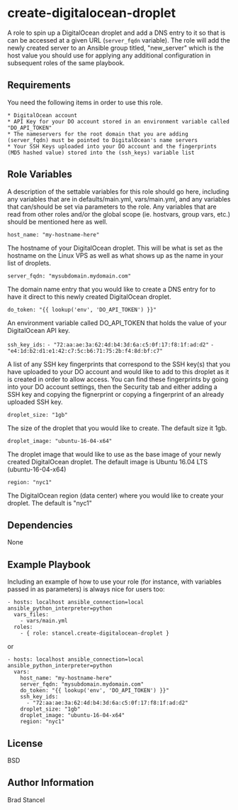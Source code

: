 create-digitalocean-droplet
=========

A role to spin up a DigitalOcean droplet and add a DNS entry to it so that is can be accessed at a given URL (`server_fqdn` variable). The role will add the newly created server to an Ansible group titled, "new_server" which is the host value you should use for applying any additional configuration in subsequent roles of the same playbook.

Requirements
------------

You need the following items in order to use this role.
	
	* DigitalOcean account
	* API Key for your DO account stored in an environment variable called "DO_API_TOKEN"
	* The nameservers for the root domain that you are adding (server_fqdn) must be pointed to DigitalOcean's name servers
	* Your SSH Keys uploaded into your DO account and the fingerprints (MD5 hashed value) stored into the (ssh_keys) variable list

Role Variables
--------------

A description of the settable variables for this role should go here, including any variables that are in defaults/main.yml, vars/main.yml, and any variables that can/should be set via parameters to the role. Any variables that are read from other roles and/or the global scope (ie. hostvars, group vars, etc.) should be mentioned here as well.

`host_name: "my-hostname-here"`

The hostname of your DigitalOcean droplet. This will be what is set as the hostname on the Linux VPS as well as what shows up as the name in your list of droplets.

`server_fqdn: "mysubdomain.mydomain.com"`

The domain name entry that you would like to create a DNS entry for to have it direct to this newly created DigitalOcean droplet.


`do_token: "{{ lookup('env', 'DO_API_TOKEN') }}"`

An environment variable called DO_API_TOKEN that holds the value of your DigitalOcean API key.


`ssh_key_ids:`
  `- "72:aa:ae:3a:62:4d:b4:3d:6a:c5:0f:17:f8:1f:ad:d2"`
  `- "e4:1d:b2:d1:e1:42:c7:5c:b6:71:75:2b:f4:8d:bf:c7"`


A list of any SSH key fingerprints that correspond to the SSH key(s) that you have uploaded to your DO account and would like to add to this droplet as it is created in order to allow access. You can find these fingerprints by going into your DO account settings, then the Security tab and either adding a SSH key and copying the fignerprint or copying a fingerprint of an already uploaded SSH key.

`droplet_size: "1gb"`

The size of the droplet that you would like to create. The default size it 1gb.

`droplet_image: "ubuntu-16-04-x64"`

The droplet image that would like to use as the base image of your newly created DigitalOcean droplet. The default image is Ubuntu 16.04 LTS (ubuntu-16-04-x64)

`region: "nyc1"`

The DigitalOcean region (data center) where you would like to create your droplet. The default is "nyc1"


Dependencies
------------

None

Example Playbook
----------------

Including an example of how to use your role (for instance, with variables passed in as parameters) is always nice for users too:


	- hosts: localhost ansible_connection=local ansible_python_interpreter=python
	  vars_files:
	    - vars/main.yml
	  roles:
	    - { role: stancel.create-digitalocean-droplet }


or 


	- hosts: localhost ansible_connection=local ansible_python_interpreter=python 
	  vars:
		host_name: "my-hostname-here"
		server_fqdn: "mysubdomain.mydomain.com"
		do_token: "{{ lookup('env', 'DO_API_TOKEN') }}"
		ssh_key_ids:
		  - "72:aa:ae:3a:62:4d:b4:3d:6a:c5:0f:17:f8:1f:ad:d2" 
		droplet_size: "1gb"
		droplet_image: "ubuntu-16-04-x64"
		region: "nyc1"



License
-------

BSD

Author Information
------------------

Brad Stancel
